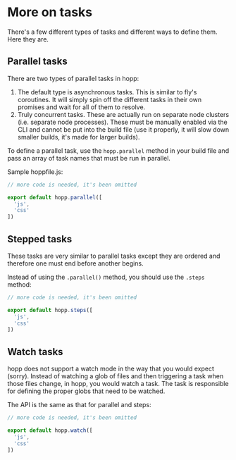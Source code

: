 # More on tasks

There's a few different types of tasks and different
ways to define them. Here they are.

## Parallel tasks

There are two types of parallel tasks in hopp:

  1. The default type is asynchronous tasks. This is similar to
  fly's coroutines. It will simply spin off the different tasks
  in their own promises and wait for all of them to resolve.
  2. Truly concurrent tasks. These are actually run on separate
  node clusters (i.e. separate node processes). These must be
  manually enabled via the CLI and cannot be put into the build
  file (use it properly, it will slow down smaller builds, it's
  made for larger builds).

To define a parallel task, use the `hopp.parallel` method in your
build file and pass an array of task names that must be run in
parallel.

Sample hoppfile.js:

```javascript
// more code is needed, it's been omitted

export default hopp.parallel([
  'js',
  'css'
])
```

## Stepped tasks

These tasks are very similar to parallel tasks except they
are ordered and therefore one must end before another begins.

Instead of using the `.parallel()` method, you should use the
`.steps` method:

```javascript
// more code is needed, it's been omitted

export default hopp.steps([
  'js',
  'css'
])
```

## Watch tasks

hopp does not support a watch mode in the way that you would
expect (sorry). Instead of watching a glob of files and then
triggering a task when those files change, in hopp, you would
watch a task. The task is responsible for defining the proper
globs that need to be watched.

The API is the same as that for parallel and steps:

```javascript
// more code is needed, it's been omitted

export default hopp.watch([
  'js',
  'css'
])
```